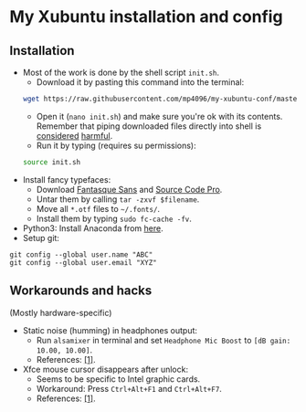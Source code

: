 # My Xubuntu installation and config
## Installation
* Most of the work is done by the shell script `init.sh`.
  * Download it by pasting this command into the terminal:
  ```sh
  wget https://raw.githubusercontent.com/mp4096/my-xubuntu-conf/master/init.sh
  ```
  * Open it (`nano init.sh`) and make sure you're ok with its contents.
    Remember that piping downloaded files directly into shell is
    [considered](https://www.seancassidy.me/dont-pipe-to-your-shell.html)
    [harmful](https://jordaneldredge.com/blog/one-way-curl-pipe-sh-install-scripts-can-be-dangerous/).
  * Run it by typing (requires su permissions):
  ```sh
  source init.sh
  ```
* Install fancy typefaces:
  * Download [Fantasque Sans](https://github.com/belluzj/fantasque-sans/releases/latest)
    and [Source Code Pro](https://github.com/adobe-fonts/source-code-pro/releases/latest).
  * Untar them by calling `tar -zxvf $filename`.
  * Move all `*.otf` files to `~/.fonts/`.
  * Install them by typing `sudo fc-cache -fv`.
* Python3: Install Anaconda from [here](https://www.continuum.io/downloads#linux).
* Setup git:
```
git config --global user.name "ABC"
git config --global user.email "XYZ"
```

## Workarounds and hacks
(Mostly hardware-specific)
* Static noise (humming) in headphones output:
  * Run `alsamixer` in terminal and set `Headphone Mic Boost`
    to `[dB gain: 10.00, 10.00]`.
  * References: [[1]](https://bugzilla.kernel.org/show_bug.cgi?id=108081).
* Xfce mouse cursor disappears after unlock:
  * Seems to be specific to Intel graphic cards.
  * Workaround: Press `Ctrl+Alt+F1` and `Ctrl+Alt+F7`.
  * References: [[1]](https://bugs.launchpad.net/ubuntu/+source/xserver-xorg-video-intel/+bug/1568604).
